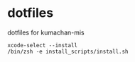 # dotfiles
dotfiles for kumachan-mis

```
xcode-select --install
/bin/zsh -e install_scripts/install.sh
```
